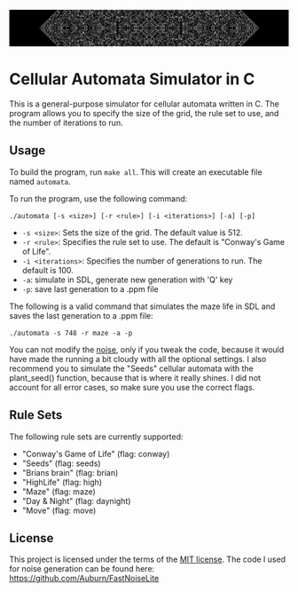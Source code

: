 
![Project Logo](logo.jpeg)

# Cellular Automata Simulator in C

This is a general-purpose simulator for cellular automata written in C. The program allows you to specify the size of the grid, the rule set to use, and the number of iterations to run.

## Usage

To build the program, run `make all`. This will create an executable file named `automata`.

To run the program, use the following command:

```
./automata [-s <size>] [-r <rule>] [-i <iterations>] [-a] [-p]
```

- `-s <size>`: Sets the size of the grid. The default value is 512.
- `-r <rule>`: Specifies the rule set to use. The default is "Conway's Game of Life".
- `-i <iterations>`: Specifies the number of generations to run. The default is 100.
- `-a`: simulate in SDL, generate new generation with 'Q' key
- `-p`: save last generation to a .ppm file

The following is a valid command that simulates the maze life in SDL and saves the last generation to a .ppm file:

```
./automata -s 748 -r maze -a -p
```

You can not modify the [noise](noise.jpg), only if you tweak the code, because it would have made the running a bit cloudy with all the optional settings. I also recommend you to simulate the "Seeds" cellular automata with the plant_seed() function, because that is where it really shines. I did not account for all error cases, so make sure you use the correct flags.

## Rule Sets

The following rule sets are currently supported:

- "Conway's Game of Life" (flag: conway)
- "Seeds" (flag: seeds)
- "Brians brain" (flag: brian)
- "HighLife" (flag: high)
- "Maze" (flag: maze)
- "Day & Night" (flag: daynight)
- "Move" (flag: move)

## License

This project is licensed under the terms of the [MIT license](license.md). The code I used for noise generation can be found here: https://github.com/Auburn/FastNoiseLite
